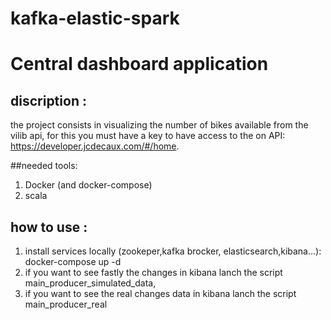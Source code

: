 # kafka-elastic-spark
# Central dashboard application

## discription :

the project consists in visualizing the number of bikes available from the vilib api, for this you must have a key to have access to the on API:<br> https://developer.jcdecaux.com/#/home.

##needed tools:
1. Docker (and docker-compose)
2. scala
## how to use :
1. install services locally (zookeper,kafka brocker, elasticsearch,kibana...):
<br> docker-compose up -d
2. if you want to see fastly the changes in kibana lanch the script main_producer_simulated_data,
3. if you want to see the real changes data in kibana lanch the script main_producer_real
